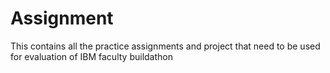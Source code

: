 # Assignment
This contains all the practice assignments and project that need to be used for evaluation of IBM faculty buildathon
